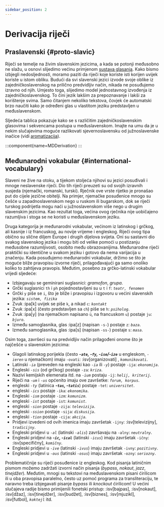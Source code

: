 ```yaml
---
sidebar_position: 2
---
```


# Derivacija riječi

## Praslavenski \{#proto-slavic}

Riječi se temelje na živim slavenskim jezicima, a kada se potonji međusobno ne slažu, u osnovi slijedimo većinu primjenom [sustava glasanja][1]. Kako bismo izbjegli nedosljednosti, moramo paziti da riječi koje koriste isti korijen uvijek koriste u istom obliku. Budući da svi slavenski jezici izvode svoje oblike iz zajedničkoslavenskog na prilično predvidljiv način, nikada ne posuđujemo izravno od njih. Umjesto toga, slijedimo model jednostavnog izvođenja iz zajedničkoslavenskog. To čini jezik lakšim za prepoznavanje i lakši za korištenje svima. Samo čitanjem nekoliko tekstova, čovjek će automatski brzo naučiti kako je određeni glas u vlastitom jeziku predstavljen u međuslavenskom.

Sljedeća tablica pokazuje kako se s različitim zajedničkoslavenskim glasovima i sekvencama postupa u međuslavenskom. Imajte na umu da je u nekim slučajevima moguće razlikovati sjevernoslavensku od južnoslavenske inačice (vidi [aromatizacija][2]).

:::component{name=MDDerivation}
:::

## Međunarodni vokabular \{#international-vocabulary}

Slaveni ne žive na otoku, a tijekom stoljeća njihovi su jezici posuđivali i mnoge neslavenske riječi. Dio tih riječi preuzeti su od svojih izravnih susjeda (njemački, romanski, turski). Rječnik ove vrste rijetko je pronašao put do cijele jezične obitelji. Na primjer, njemačke posuđenice mnogo su češće u zapadnoslavenskom nego u ruskom ili bugarskom, dok se riječi turskog podrijetla mogu naći u južnoslavenskom više nego u drugim slavenskim jezicima. Kao rezultat toga, većina ovog rječnika nije uobičajeno razumljiva i stoga se ne koristi u međuslavenskom jeziku.

Druga kategorija je međunarodni vokabular, većinom iz latinskog i grčkog, ali kasnije i iz francuskog, au novije vrijeme i engleskog. Riječi ovog tipa obično su slične diljem Europe i drugih dijelova svijeta. Oni su sastavni dio svakog slavenskog jezika i mogu biti od velike pomoći u postizanju međusobne razumljivosti, osobito među obrazovanijima. Međunarodne riječi praktički su identične u svakom jeziku i gotovo da nema varijacija u značenju. Kada posuđujemo međunarodni vokabular, držimo se što je moguće bliže pravopisu izvorne riječi, prilagođavajući ga samo onoliko koliko to zahtijeva pravopis. Međutim, posebno za grčko-latinski vokabular vrijedi sljedeće:

- Izbjegavaju se geminirani suglasnici: _gramofon_, _grupa_.
- Grčki suglasnici `th` i `ph` pojednostavljeni su u `t` i `f`: _`teatr, fenomen`_
- Grčki `y` piše se `i`, što je bliže i pravopisu i izgovoru u većini slavenskih jezika: _`sistem, fizika`_
- Zvuk :ipa[k] uvijek se piše `k`, a nikad `c`: _`kontakt`_
- Zvuk :ipa[x] (često predstavljen sa `ch`) piše se `h`: _`psiholog`_.
- Zvuk :ipa[y] (na njemačkom napisano `ü`, na francuskom `u`) postaje `ju`: _`bjuro`_.
- Između samoglasnika, glas :ipa[z] (napisan `-s-`) postaje `z`: _`baza`_.
- Između samoglasnika, glas :ipa[s] (napisan `-ss-`) postaje `s`: _`masa`_.

Osim toga, završeci su na predvidljiv način prilagođeni onome što je najčešće u slavenskim jezicima:

- Glagoli latinskog porijekla (često _**-`ate`, -`fy`, -`ise`/-`ize`**_ u engleskom, _`-ieren`_ u njemačkom) imaju `-ovati`: :isv[organizovati] , _`komunikovati`_.
- Latinski _`-ia`_ (preveden na engleski kao _`-ia`_ ili _`-y`_) postaje `-ija`: _`ekonomija`_.
- Engleski _`-sis`_ (od grčkog) postaje `-za`: _`kriza`_.
- Nazivi kemijskih elemenata itd. na _`-ium`_ postaju `-ij`: _`helij, kriterij`_.
- Riječi na _`-um`_ i _`-us`_ općenito imaju ove završetke: _`forum, korpus`_.
- engleski _`-ty`_ (latinica _**-`tas`, -`tatis`**_) postaje `-tet`: _`universitet`_.
- engleski _`-ics`_ postaje `-ika`: _`ekonomika`_.
- Engleski _`-ism`_ postaje `-izm`: _`komunizm`_.
- engleski _`-ist`_ postaje `-ist`: _`komunist`_.
- engleski _`-sion`_ postaje `-zija`: _`televizija`_.
- engleski _`-ssion`_ postaje `-sija`: _`diskusija`_.
- engleski _`-tion`_ postaje `-cija`: _`akcija`_.
- Pridjevi izvedeni od ovih imenica imaju završetak `-ijny`: :isv[televizijny], _`tradicijny`_.
- Engleski pridjevi u _`-al`_ (latinski _`-alis`_) završavaju na `-alny`: _`neutralny`_.
- Engleski pridjevi na _**-`ic`, -`ical`**_ (latinski _`-icus`_) imaju završetak `-ičny`: :isv[specifičny], _`komičny`_.
- Engleski pridjevi u _`-ive`_ (latinski _`-ivus`_) imaju završetak `-ivny`: _`pozitivny`_.
- Engleski pridjevi u _`-ous`_ (latinski _`-osus`_) imaju završetak `-ozny`: _`seriozny`_.

Problematičnije su riječi posuđenice iz engleskog. Kod pisanja latiničnim pismom možemo zadržati izvorni način pisanja (_bypass_, _nokaut_, _jazz_, _tinejdžer_). Međutim, mnogi su tekstovi na međuslavenskom pisani ćirilicom ili u oba pravopisa paralelno, često uz pomoć programa za transliteraciju, te naravno treba izbjegavati pisanje _bypass_ ili _knockout_ ćirilicom! U većini slučajeva radije bismo primijenili fonetski pristup: :isv[bajpas], :isv[nokaut], :isv[džaz], :isv[tinejdžer], :isv[budžet], :isv[biznes], :isv[mjuzikl], :isv[futbol], _`koktejl`_ itd.

[1]: ../misc/design-criteria.md#vocabulary
[2]: flavourisation.md
